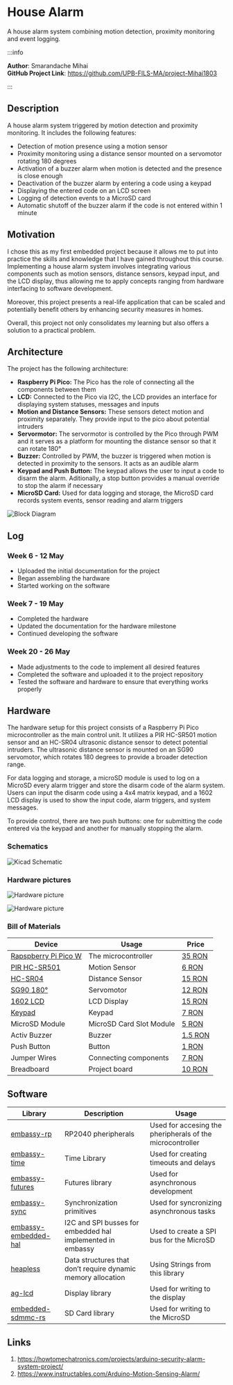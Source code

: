 # House Alarm

A house alarm system combining motion detection, proximity monitoring and event logging.

:::info 

**Author**: Smarandache Mihai \
**GitHub Project Link**: https://github.com/UPB-FILS-MA/project-Mihai1803

:::

## Description

A house alarm system triggered by motion detection and proximity monitoring. It includes the following features:

- Detection of motion presence using a motion sensor
- Proximity monitoring using a distance sensor mounted on a servomotor rotating 180 degrees
- Activation of a buzzer alarm when motion is detected and the presence is close enough
- Deactivation of the buzzer alarm by entering a code using a keypad
- Displaying the entered code on an LCD screen
- Logging of detection events to a MicroSD card
- Automatic shutoff of the buzzer alarm if the code is not entered within 1 minute

## Motivation

I chose this as my first embedded project because it allows me to put into practice the skills and knowledge that I have gained throughout this course. Implementing a house alarm system involves integrating various components such as motion sensors, distance sensors, keypad input, and the LCD display, thus allowing me to apply concepts ranging from hardware interfacing to software development.

Moreover, this project presents a real-life application that can be scaled and potentially benefit others by enhancing security measures in homes.

Overall, this project not only consolidates my learning but also offers a solution to a practical problem.

## Architecture 

The project has the following architecture:
 - __Raspberry Pi Pico:__ The Pico has the role of connecting all the components between them
 - __LCD:__ Connected to the Pico via I2C, the LCD provides an interface for displaying system statuses, messages and inputs
 - __Motion and Distance Sensors:__ These sensors detect motion and proximity separately. They provide input to the pico about potential intruders
 - __Servormotor:__ The servormotor is controlled by the Pico through PWM and it serves as a platform for mounting the distance sensor so that it can rotate 180°
 - __Buzzer:__ Controlled by PWM, the buzzer is triggered when motion is detected in proximity to the sensors. It acts as an audible alarm
 - __Keypad and Push Button:__ The keypad allows the user to input a code to disarm the alarm. Aditionally, a stop button provides a manual override to stop the alarm if necessary
 - __MicroSD Card:__ Used for data logging and storage, the MicroSD card records system events, sensor reading and alarm triggers


![Block Diagram](block_diagram.png)

## Log

<!-- write every week your progress here -->

### Week 6 - 12 May
 - Uploaded the initial documentation for the project
 - Began assembling the hardware
 - Started working on the software

### Week 7 - 19 May
 - Completed the hardware
 - Updated the documentation for the hardware milestone
 - Continued developing the software

### Week 20 - 26 May
 - Made adjustments to the code to implement all desired features
 - Completed the software and uploaded it to the project repository
 - Tested the software and hardware to ensure that everything works properly

## Hardware

The hardware setup for this project consists of a Raspberry Pi Pico microcontroller as the main control unit. It utilizes a PIR HC-SR501 motion sensor and an HC-SR04 ultrasonic distance sensor to detect potential intruders. The ultrasonic distance sensor is mounted on an SG90 servomotor, which rotates 180 degrees to provide a broader detection range.

For data logging and storage, a microSD module is used to log on a MicroSD every alarm trigger and store the disarm code of the alarm system. Users can input the disarm code using a 4x4 matrix keypad, and a 1602 LCD display is used to show the input code, alarm triggers, and system messages.

To provide control, there are two push buttons: one for submitting the code entered via the keypad and another for manually stopping the alarm.

### Schematics

![Kicad Schematic](kicad_schematic.png)


### Hardware pictures

![Hardware picture](hardware_picture1.jpg)

![Hardware picture](hardware_picture2.jpg)

### Bill of Materials

<!-- Fill out this table with all the hardware components that you might need.

The format is 
```
| [Device](link://to/device) | This is used ... | [price](link://to/store) |

```

-->

| Device | Usage | Price |
|--------|--------|-------|
| [Rapspberry Pi Pico W](https://www.raspberrypi.com/documentation/microcontrollers/raspberry-pi-pico.html) | The microcontroller | [35 RON](https://www.optimusdigital.ro/en/raspberry-pi-boards/12394-raspberry-pi-pico-w.html) |
| [PIR HC-SR501](https://components101.com/sites/default/files/component_datasheet/HC%20SR501%20PIR%20Sensor%20Datasheet.pdf) | Motion Sensor | [6 RON](https://www.optimusdigital.ro/ro/senzori-senzori-pir/106-modul-senzor-pir-hc-sr501.html?search_query=pir+senzo&results=40) |
| [HC-SR04](https://www.handsontec.com/dataspecs/HC-SR04-Ultrasonic.pdf) | Distance Sensor | [15 RON](https://www.optimusdigital.ro/ro/senzori-senzori-ultrasonici/2328-senzor-ultrasonic-de-distana-hc-sr04-compatibil-33-v-i-5-v.html?search_query=senzor+de+distant&results=206) |
| [SG90 180°](https://robojax.com/learn/arduino/robojax-servo-sg90_datasheet.pdf) | Servomotor | [12 RON](https://www.optimusdigital.ro/ro/motoare-servomotoare/2261-micro-servo-motor-sg90-180.html?search_query=SG90&results=12) |
| [1602 LCD](https://www.waveshare.com/datasheet/LCD_en_PDF/LCD1602.pdf) | LCD Display | [15 RON](https://www.optimusdigital.ro/ro/optoelectronice-lcd-uri/62-lcd-1602-cu-interfata-i2c-si-backlight-galben-verde.html?search_query=lcd&results=206) |
| [Keypad](https://cdn.sparkfun.com/assets/f/f/a/5/0/DS-16038.pdf) | Keypad | [7 RON](https://www.optimusdigital.ro/ro/senzori-senzori-de-atingere/470-tastatura-matriceala-4x4-cu-conector-pin-de-tip-mama.html?search_query=keypad&results=5) |
| MicroSD Module | MicroSD Card Slot Module | [5 RON](https://www.optimusdigital.ro/en/memories/1516-microsd-card-slot-module.html) |
| Activ Buzzer | Buzzer | [1.5 RON](https://www.optimusdigital.ro/ro/audio-buzzere/635-buzzer-activ-de-3-v.html?search_query=buzzer&results=61) |
| Push Button | Button | [1 RON](https://www.optimusdigital.ro/ro/butoane-i-comutatoare/1119-buton-6x6x6.html?search_query=buton&results=222) |
| Jumper Wires | Connecting components | [7 RON](https://www.optimusdigital.ro/ro/fire-fire-mufate/884-set-fire-tata-tata-40p-10-cm.html?search_query=set+fire&results=110) |
| Breadboard | Project board | [10 RON](https://www.optimusdigital.ro/ro/prototipare-breadboard-uri/8-breadboard-830-points.html?search_query=breadboard&results=145) |


## Software

| Library | Description | Usage |
|---------|-------------|-------|
| [embassy-rp](https://github.com/embassy-rs/embassy/tree/main/embassy-rp) | RP2040 pheripherals | Used for accesing the pheripherals of the microcontroller  |
| [embassy-time](https://github.com/embassy-rs/embassy/tree/main/embassy-time) | Time Library | Used for creating timeouts and delays |
| [embassy-futures](https://github.com/embassy-rs/embassy/tree/main/embassy-futures) | Futures library | Used for asynchronous development |
| [embassy-sync](https://github.com/embassy-rs/embassy/tree/main/embassy-sync) | Synchronization primitives | Used for syncronizing asynchronous tasks |
| [embassy-embedded-hal](https://github.com/embassy-rs/embassy/tree/main/embassy-embedded-hal) | I2C and SPI busses for embedded hal implemented in embassy | Used to create a SPI bus for the MicroSD |
| [heapless](https://github.com/rust-embedded/heapless) | Data structures that don’t require dynamic memory allocation| Using Strings from this library |
| [ag-lcd](https://github.com/mjhouse/ag-lcd) | Display library | Used for writing to the display |
| [embedded-sdmmc-rs](https://github.com/rust-embedded-community/embedded-sdmmc-rs) | SD Card library | Used for writing to the MicroSD |

## Links

<!-- Add a few links that inspired you and that you think you will use for your project -->

1. https://howtomechatronics.com/projects/arduino-security-alarm-system-project/
2. https://www.instructables.com/Arduino-Motion-Sensing-Alarm/

